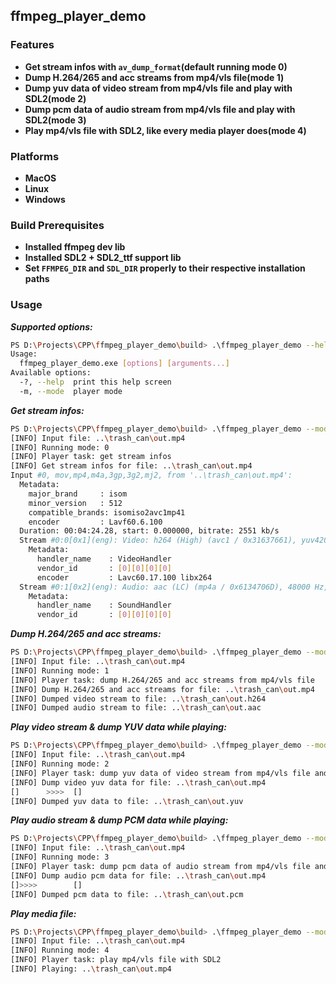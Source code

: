 ## ffmpeg_player_demo

### Features

+ **Get stream infos with `av_dump_format`(default running mode 0)**
+ **Dump H.264/265 and acc streams from mp4/vls file(mode 1)**
+ **Dump yuv data of video stream from mp4/vls file and play with SDL2(mode 2)**
+ **Dump pcm data of audio stream from mp4/vls file and play with SDL2(mode 3)**
+ **Play mp4/vls file with SDL2, like every media player does(mode 4)**

### Platforms

+ **MacOS**
+ **Linux**
+ **Windows**

### Build Prerequisites

+ **Installed ffmpeg dev lib**
+ **Installed SDL2 + SDL2_ttf support lib**
+ **Set `FFMPEG_DIR` and `SDL_DIR` properly to their respective installation paths**

### Usage

***Supported options:***

```bash
PS D:\Projects\CPP\ffmpeg_player_demo\build> .\ffmpeg_player_demo --help
Usage:
  ffmpeg_player_demo.exe [options] [arguments...]
Available options:
  -?, --help  print this help screen
  -m, --mode  player mode
```

***Get stream infos:***

```bash
PS D:\Projects\CPP\ffmpeg_player_demo\build> .\ffmpeg_player_demo --mode 0 ..\trash_can\out.mp4
[INFO] Input file: ..\trash_can\out.mp4
[INFO] Running mode: 0
[INFO] Player task: get stream infos
[INFO] Get stream infos for file: ..\trash_can\out.mp4
Input #0, mov,mp4,m4a,3gp,3g2,mj2, from '..\trash_can\out.mp4':
  Metadata:
    major_brand     : isom
    minor_version   : 512
    compatible_brands: isomiso2avc1mp41
    encoder         : Lavf60.6.100
  Duration: 00:04:24.28, start: 0.000000, bitrate: 2551 kb/s
  Stream #0:0[0x1](eng): Video: h264 (High) (avc1 / 0x31637661), yuv420p(tv, bt709, progressive), 3840x2160 [SAR 1:1 DAR 16:9], 2412 kb/s, 30 fps, 30 tbr, 15360 tbn (default)
    Metadata:
      handler_name    : VideoHandler
      vendor_id       : [0][0][0][0]
      encoder         : Lavc60.17.100 libx264
  Stream #0:1[0x2](eng): Audio: aac (LC) (mp4a / 0x6134706D), 48000 Hz, stereo, fltp, 130 kb/s (default)
    Metadata:
      handler_name    : SoundHandler
      vendor_id       : [0][0][0][0]
```

***Dump H.264/265 and acc streams:***

```bash
PS D:\Projects\CPP\ffmpeg_player_demo\build> .\ffmpeg_player_demo --mode 1 ..\trash_can\out.mp4
[INFO] Input file: ..\trash_can\out.mp4
[INFO] Running mode: 1
[INFO] Player task: dump H.264/265 and acc streams from mp4/vls file
[INFO] Dump H.264/265 and acc streams for file: ..\trash_can\out.mp4
[INFO] Dumped video stream to file: ..\trash_can\out.h264
[INFO] Dumped audio stream to file: ..\trash_can\out.aac
```

***Play video stream & dump YUV data while playing:***

```bash
PS D:\Projects\CPP\ffmpeg_player_demo\build> .\ffmpeg_player_demo --mode 2 ..\trash_can\out.mp4
[INFO] Input file: ..\trash_can\out.mp4
[INFO] Running mode: 2
[INFO] Player task: dump yuv data of video stream from mp4/vls file and play with SDL2
[INFO] Dump video yuv data for file: ..\trash_can\out.mp4
[]      >>>>  []
[INFO] Dumped yuv data to file: ..\trash_can\out.yuv
```

***Play audio stream & dump PCM data while playing:***

```bash
PS D:\Projects\CPP\ffmpeg_player_demo\build> .\ffmpeg_player_demo --mode 3 ..\trash_can\out.mp4
[INFO] Input file: ..\trash_can\out.mp4
[INFO] Running mode: 3
[INFO] Player task: dump pcm data of audio stream from mp4/vls file and play with SDL2
[INFO] Dump audio pcm data for file: ..\trash_can\out.mp4
[]>>>>        []
[INFO] Dumped pcm data to file: ..\trash_can\out.pcm
```

***Play media file:***

```bash
PS D:\Projects\CPP\ffmpeg_player_demo\build> .\ffmpeg_player_demo --mode 4 ..\trash_can\out.mp4
[INFO] Input file: ..\trash_can\out.mp4
[INFO] Running mode: 4
[INFO] Player task: play mp4/vls file with SDL2
[INFO] Playing: ..\trash_can\out.mp4
```

